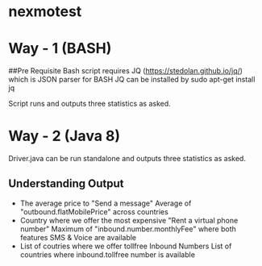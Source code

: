 # nexmotest

# Way - 1 (BASH)
##Pre Requisite
Bash script requires JQ (https://stedolan.github.io/jq/) which is JSON parser for BASH
JQ can be installed by sudo apt-get install jq

Script runs and outputs three statistics as asked.

# Way - 2 (Java 8)
Driver.java can be run standalone and outputs three statistics as asked.

## Understanding Output
- The average price to "Send a message"
Average of "outbound.flatMobilePrice" across countries
- Country where we offer the most expensive "Rent a virtual phone number"
Maximum of "inbound.number.monthlyFee" where both features SMS & Voice are available
- List of coutries where we offer tollfree Inbound Numbers
List of countries where inbound.tollfree number is available

